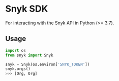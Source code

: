 # Snyk SDK

For interacting with the Snyk API in Python (>= 3.7).

## Usage
```python
import os
from snyk import Snyk

snyk = Snyk(os.environ['SNYK_TOKEN'])
snyk.orgs()
>>> [Org, Org]
```
